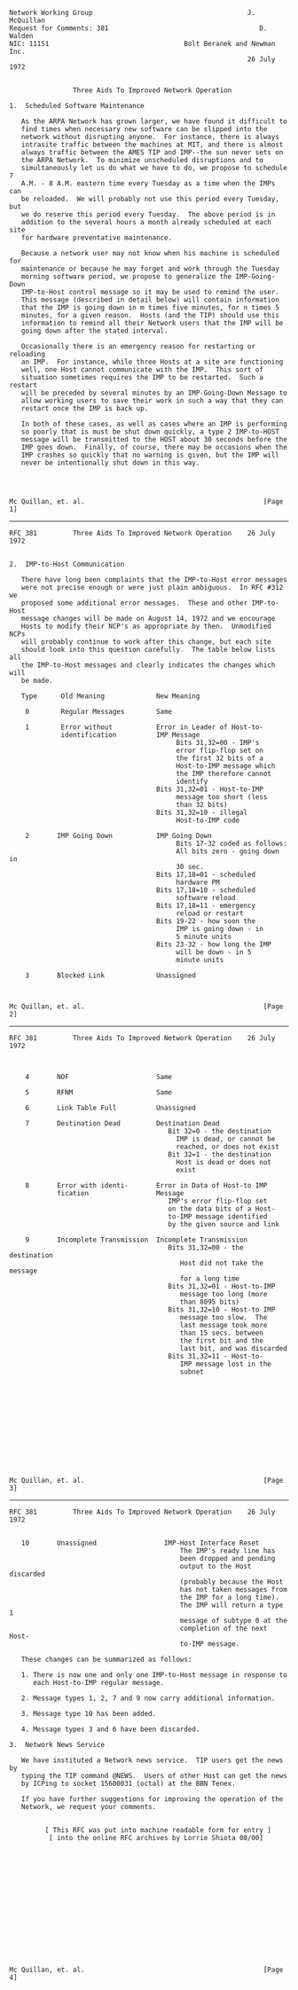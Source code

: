     Network Working Group                                       J. McQuillan
    Request for Comments: 381                                      D. Walden
    NIC: 11151                                  Bolt Beranek and Newman Inc.
                                                                26 July 1972


                    Three Aids To Improved Network Operation

    1.  Scheduled Software Maintenance

       As the ARPA Network has grown larger, we have found it difficult to
       find times when necessary new software can be slipped into the
       network without disrupting anyone.  For instance, there is always
       intrasite traffic between the machines at MIT, and there is almost
       always traffic between the AMES TIP and IMP--the sun never sets on
       the ARPA Network.  To minimize unscheduled disruptions and to
       simultaneously let us do what we have to do, we propose to schedule 7
       A.M. - 8 A.M. eastern time every Tuesday as a time when the IMPs can
       be reloaded.  We will probably not use this period every Tuesday, but
       we do reserve this period every Tuesday.  The above period is in
       addition to the several hours a month already scheduled at each site
       for hardware preventative maintenance.

       Because a network user may not know when his machine is scheduled for
       maintenance or because he may forget and work through the Tuesday
       morning software period, we propose to generalize the IMP-Going-Down
       IMP-to-Host control message so it may be used to remind the user.
       This message (described in detail below) will contain information
       that the IMP is going down in m times five minutes, for n times 5
       minutes, for a given reason.  Hosts (and the TIP) should use this
       information to remind all their Network users that the IMP will be
       going down after the stated interval.

       Occasionally there is an emergency reason for restarting or reloading
       an IMP.  For instance, while three Hosts at a site are functioning
       well, one Host cannot communicate with the IMP.  This sort of
       situation sometimes requires the IMP to be restarted.  Such a restart
       will be preceded by several minutes by an IMP-Going-Down Message to
       allow working users to save their work in such a way that they can
       restart once the IMP is back up.

       In both of these cases, as well as cases where an IMP is performing
       so poorly that is must be shut down quickly, a type 2 IMP-to-HOST
       message will be transmitted to the HOST about 30 seconds before the
       IMP goes down.  Finally, of course, there may be occasions when the
       IMP crashes so quickly that no warning is given, but the IMP will
       never be intentionally shut down in this way.




    Mc Quillan, et. al.                                             [Page 1]

------------------------------------------------------------------------

``` newpage
RFC 381         Three Aids To Improved Network Operation    26 July 1972


2.  IMP-to-Host Communication

   There have long been complaints that the IMP-to-Host error messages
   were not precise enough or were just plain ambiguous.  In RFC #312 we
   proposed some additional error messages.  These and other IMP-to-Host
   message changes will be made on August 14, 1972 and we encourage
   Hosts to modify their NCP's as appropriate by then.  Unmodified NCPs
   will probably continue to work after this change, but each site
   should look into this question carefully.  The table below lists all
   the IMP-to-Host messages and clearly indicates the changes which will
   be made.

   Type      Old Meaning             New Meaning

    0        Regular Messages        Same

    1        Error without           Error in Leader of Host-to-
             identification          IMP Message
                                          Bits 31,32=00 - IMP's
                                          error flip-flop set on
                                          the first 32 bits of a
                                          Host-to-IMP message which
                                          the IMP therefore cannot
                                          identify
                                     Bits 31,32=01 - Host-to-IMP
                                          message too short (less
                                          than 32 bits)
                                     Bits 31,32=10 - illegal
                                          Host-to-IMP code

    2       IMP Going Down           IMP Going Down
                                          Bits 17-32 coded as follows:
                                          All bits zero - going down in
                                          30 sec.
                                     Bits 17,18=01 - scheduled
                                          hardware PM
                                     Bits 17,18=10 - scheduled
                                          software reload
                                     Bits 17,18=11 - emergency
                                          reload or restart
                                     Bits 19-22 - how soon the
                                          IMP is going down - in
                                          5 minute units
                                     Bits 23-32 - how long the IMP
                                          will be down - in 5
                                          minute units

    3       Blocked Link             Unassigned



Mc Quillan, et. al.                                             [Page 2]
```

------------------------------------------------------------------------

``` newpage
RFC 381         Three Aids To Improved Network Operation    26 July 1972



    4       NOF                      Same

    5       RFNM                     Same

    6       Link Table Full          Unassigned

    7       Destination Dead         Destination Dead
                                        Bit 32=0 - the destination
                                          IMP is dead, or cannot be
                                          reached, or does not exist
                                        Bit 32=1 - the destination
                                          Host is dead or does not
                                          exist

    8       Error with identi-       Error in Data of Host-to IMP
            fication                 Message
                                        IMP's error flip-flop set
                                        on the data bits of a Host-
                                        to-IMP message identified
                                        by the given source and link

    9       Incomplete Transmission  Incomplete Transmission
                                        Bits 31,32=00 - the destination
                                           Host did not take the message
                                           for a long time
                                        Bits 31,32=01 - Host-to-IMP
                                           message too long (more
                                           than 8095 bits)
                                        Bits 31,32=10 - Host-to IMP
                                           message too slow.  The
                                           last message took more
                                           than 15 secs. between
                                           the first bit and the
                                           last bit, and was discarded
                                        Bits 31,32=11 - Host-to-
                                           IMP message lost in the
                                           subnet













Mc Quillan, et. al.                                             [Page 3]
```

------------------------------------------------------------------------

``` newpage
RFC 381         Three Aids To Improved Network Operation    26 July 1972


   10       Unassigned                 IMP-Host Interface Reset
                                           The IMP's ready line has
                                           been dropped and pending
                                           output to the Host discarded
                                           (probably because the Host
                                           has not taken messages from
                                           the IMP for a long time).
                                           The IMP will return a type 1
                                           message of subtype 0 at the
                                           completion of the next Host-
                                           to-IMP message.

   These changes can be summarized as follows:

   1. There is now one and only one IMP-to-Host message in response to
      each Host-to-IMP regular message.

   2. Message types 1, 2, 7 and 9 now carry additional information.

   3. Message type 10 has been added.

   4. Message types 3 and 6 have been discarded.

3.  Network News Service

   We have instituted a Network news service.  TIP users get the news by
   typing the TIP command @NEWS.  Users of other Host can get the news
   by ICPing to socket 15600031 (octal) at the BBN Tenex.

   If you have further suggestions for improving the operation of the
   Network, we request your comments.


         [ This RFC was put into machine readable form for entry ]
          [ into the online RFC archives by Lorrie Shiota 08/00]
















Mc Quillan, et. al.                                             [Page 4]
```
